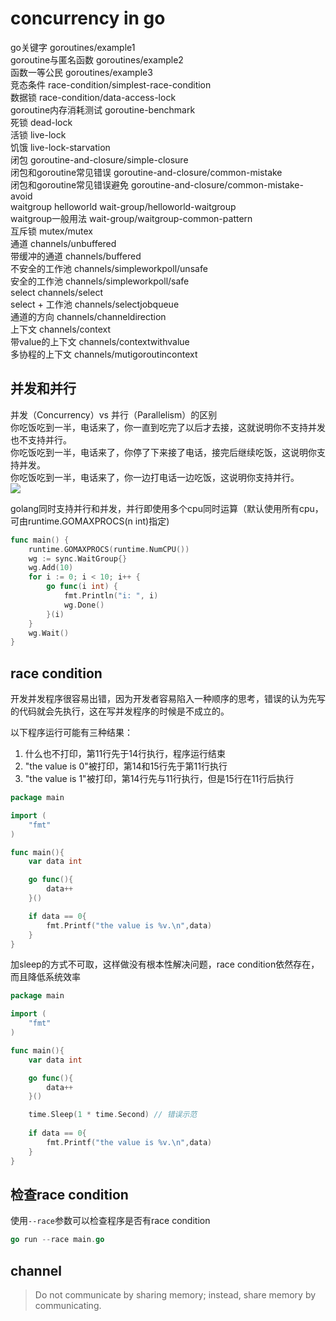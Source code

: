 # concurrency in go
go关键字 goroutines/example1  
goroutine与匿名函数 goroutines/example2    
函数一等公民  goroutines/example3  
竞态条件 race-condition/simplest-race-condition  
数据锁 race-condition/data-access-lock  
goroutine内存消耗测试  goroutine-benchmark  
死锁 dead-lock  
活锁 live-lock  
饥饿 live-lock-starvation  
闭包 goroutine-and-closure/simple-closure  
闭包和goroutine常见错误 goroutine-and-closure/common-mistake  
闭包和goroutine常见错误避免 goroutine-and-closure/common-mistake-avoid  
waitgroup helloworld wait-group/helloworld-waitgroup  
waitgroup一般用法 wait-group/waitgroup-common-pattern  
互斥锁 mutex/mutex  
通道 channels/unbuffered  
带缓冲的通道 channels/buffered  
不安全的工作池 channels/simpleworkpoll/unsafe  
安全的工作池 channels/simpleworkpoll/safe  
select channels/select  
select + 工作池 channels/selectjobqueue  
通道的方向 channels/channeldirection  
上下文 channels/context  
带value的上下文 channels/contextwithvalue  
多协程的上下文 channels/mutigoroutincontext  



## 并发和并行
并发（Concurrency）vs 并行（Parallelism）的区别  
你吃饭吃到一半，电话来了，你一直到吃完了以后才去接，这就说明你不支持并发也不支持并行。  
你吃饭吃到一半，电话来了，你停了下来接了电话，接完后继续吃饭，这说明你支持并发。  
你吃饭吃到一半，电话来了，你一边打电话一边吃饭，这说明你支持并行。  
![](https://i.imgur.com/us17QJ2.jpg)

golang同时支持并行和并发，并行即使用多个cpu同时运算（默认使用所有cpu，可由runtime.GOMAXPROCS(n int)指定)  
``` go
func main() {
	runtime.GOMAXPROCS(runtime.NumCPU())
	wg := sync.WaitGroup{}
	wg.Add(10)
	for i := 0; i < 10; i++ {
		go func(i int) {
			fmt.Println("i: ", i)
			wg.Done()
		}(i)
	}
	wg.Wait()
}
```

## race condition
开发并发程序很容易出错，因为开发者容易陷入一种顺序的思考，错误的认为先写的代码就会先执行，这在写并发程序的时候是不成立的。  

以下程序运行可能有三种结果：  
1. 什么也不打印，第11行先于14行执行，程序运行结束  
2. "the value is 0"被打印，第14和15行先于第11行执行  
3. "the value is 1"被打印，第14行先与11行执行，但是15行在11行后执行  

``` go
package main

import (
	"fmt"
)

func main(){
	var data int

	go func(){
		data++
	}()

	if data == 0{
		fmt.Printf("the value is %v.\n",data)
	}
}

```

加sleep的方式不可取，这样做没有根本性解决问题，race condition依然存在，而且降低系统效率  
``` go
package main

import (
	"fmt"
)

func main(){
	var data int

	go func(){
		data++
	}()

    time.Sleep(1 * time.Second) // 错误示范
    
	if data == 0{
		fmt.Printf("the value is %v.\n",data)
	}
}
```

## 检查race condition
使用`--race`参数可以检查程序是否有race condition  
``` go
go run --race main.go 
```

## channel
> Do not communicate by sharing memory; instead, share memory by communicating.

